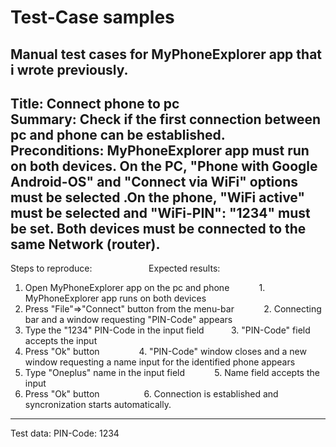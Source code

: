 Test-Case samples<br>
=====================================================================================================================================================
Manual test cases for MyPhoneExplorer app that i wrote previously.</br>
----------------------------------------------------------------------------------------------------------------------------------------------------------------

Title: Connect phone to pc</br>
Summary: Check if the first connection between pc and phone can be established.</br>
Preconditions: MyPhoneExplorer app must run on both devices. On the PC, "Phone with Google Android-OS" and "Connect via WiFi" options must be selected .On the phone, "WiFi active" must be selected and "WiFi-PIN": "1234" must be set. Both devices must be connected to the same Network (router).</br>
---------------------------------------------------------------------------------------------------------------------------------------------------------------

Steps to reproduce:&nbsp;&nbsp;&nbsp;&nbsp;&nbsp;&nbsp;&nbsp;&nbsp;&nbsp;&nbsp;&nbsp;&nbsp;&nbsp;&nbsp;&nbsp;&nbsp;&nbsp;&nbsp;&nbsp;&nbsp;&nbsp;&nbsp;&nbsp;Expected results:
1. Open MyPhoneExplorer app on the pc and phone     &nbsp;&nbsp;&nbsp;&nbsp;&nbsp;&nbsp;&nbsp;&nbsp;&nbsp;&nbsp; 1. MyPhoneExplorer app runs on both devices
2. Press "File"=>"Connect" button from the menu-bar &nbsp;&nbsp;&nbsp;&nbsp;&nbsp;&nbsp;&nbsp;&nbsp;&nbsp;&nbsp; 2. Connecting bar and a window requesting "PIN-Code" appears
3. Type the "1234" PIN-Code in the input field       &nbsp;&nbsp;&nbsp;&nbsp;&nbsp;&nbsp;&nbsp;&nbsp;&nbsp;&nbsp;3. "PIN-Code" field accepts the input
4. Press "Ok" button   &nbsp;&nbsp;&nbsp;&nbsp;&nbsp;&nbsp;&nbsp;&nbsp;&nbsp;&nbsp;&nbsp;&nbsp;&nbsp;&nbsp;&nbsp;4. "PIN-Code" window closes and a new window requesting a name input for the identified phone appears
5. Type "Oneplus" name in the input field&nbsp;&nbsp;&nbsp;&nbsp;&nbsp;&nbsp;&nbsp;&nbsp;&nbsp;&nbsp;&nbsp;&nbsp;5. Name field accepts the input
6. Press "Ok" button &nbsp;&nbsp;&nbsp;&nbsp;&nbsp;&nbsp;&nbsp;&nbsp;&nbsp;&nbsp;&nbsp;&nbsp;&nbsp; &nbsp;&nbsp; 6. Connection is established and syncronization starts automatically.

----------------------------------------------------------------------------------------------------------------------------------------------------------------
Test data: PIN-Code: 1234
